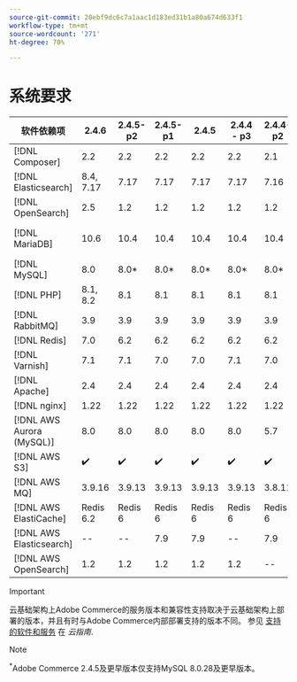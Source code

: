 ```yaml
---
source-git-commit: 20ebf9dc6c7a1aac1d183ed31b1a80a674d633f1
workflow-type: tm+mt
source-wordcount: '271'
ht-degree: 70%

---
```

# 系统要求

<table style="table-layout:auto">
  <thead>
    <tr>
      <th>
        软件依赖项
      </th>
      <th>2.4.6</th>
      <th>2.4.5-p2</th>
      <th>2.4.5-p1</th>
      <th>2.4.5</th>
      <th>2.4.4 - p3</th>
      <th>2.4.4-p2</th>
      <th>2.4.4-p1</th>
      <th>2.4.4</th>
      <th>2.4.3-p3</th>
      <th>2.4.3-p2</th>
      <th>2.4.3</th>
      <th>2.4.2</th>
      <th>2.4.1</th>
      <th>2.4.0</th>
    </tr>
  </thead>
  <tbody>
    <tr>
      <td><span class="uicontrol">[!DNL Composer]</span></td>
      <td>
            2.2
      </td>
      <td>
            2.2
      </td>
      <td>
            2.2
      </td>
      <td>
            2.2
      </td>
      <td>
            2.2
      </td>
      <td>
            2.1
      </td>
      <td>
            2.1
      </td>
      <td>
            2.1
      </td>
      <td>
            1
      </td>
      <td>
            1
      </td>
      <td>
            1
      </td>
      <td>
            1
      </td>
      <td>
            1
      </td>
      <td>
            1
      </td>
    </tr>
    <tr>
      <td><span class="uicontrol">[!DNL Elasticsearch]</span></td>
      <td>
            8.4, 7.17
      </td>
      <td>
            7.17
      </td>
      <td>
            7.17
      </td>
      <td>
            7.17
      </td>
      <td>
            7.17
      </td>
      <td>
            7.16
      </td>
      <td>
            7.16
      </td>
      <td>
            7.16
      </td>
      <td>
            7.16
      </td>
      <td>
            7.16
      </td>
      <td>
            7.10
      </td>
      <td>
            7.9
      </td>
      <td>
            7.7
      </td>
      <td>
            7.6
      </td>
    </tr>
    <tr>
      <td><span class="uicontrol">[!DNL OpenSearch]</span></td>
      <td>
            2.5
      </td>
      <td>
            1.2
      </td>
      <td>
            1.2
      </td>
      <td>
            1.2
      </td>
      <td>
            1.2
      </td>
      <td>
            1.2
      </td>
      <td>
            1.2
      </td>
      <td>
            1.2
      </td>
      <td>
            1.2
      </td>
      <td>
            1.2
      </td>
      <td>
          --
      </td>
      <td>
          --
      </td>
      <td>
          --
      </td>
      <td>
          --
      </td>
    </tr>
    <tr>
      <td><span class="uicontrol">[!DNL MariaDB]</span></td>
      <td>
            10.6
      </td>
      <td>
            10.4
      </td>
      <td>
            10.4
      </td>
      <td>
            10.4
      </td>
      <td>
            10.4
      </td>
      <td>
            10.4
      </td>
      <td>
            10.4
      </td>
      <td>
            10.4
      </td>
      <td>
            10.4
      </td>
      <td>
            10.4
      </td>
      <td>
            10.4
      </td>
      <td>
            10.4
      </td>
      <td>
            10.4
      </td>
      <td>
            10.2, 10.3, 10.4
      </td>
    </tr>
    <tr>
      <td><span class="uicontrol">[!DNL MySQL]</span></td>
      <td>
            8.0
      </td>
      <td>
            8.0*
      </td>
      <td>
            8.0*
      </td>
      <td>
            8.0*
      </td>
      <td>
            8.0*
      </td>
      <td>
            8.0*
      </td>
      <td>
            8.0*
      </td>
      <td>
            8.0*
      </td>
      <td>
            8.0*
      </td>
      <td>
            8.0*
      </td>
      <td>
            8.0*
      </td>
      <td>
            8.0*
      </td>
      <td>
            8.0*
      </td>
      <td>
            5.7, 8.0
      </td>
    </tr>
    <tr>
      <td><span class="uicontrol">[!DNL PHP]</span></td>
      <td>
            8.1, 8.2
      </td>
      <td>
            8.1
      </td>
      <td>
            8.1
      </td>
      <td>
            8.1
      </td>
      <td>
            8.1
      </td>
      <td>
            8.1
      </td>
      <td>
            8.1
      </td>
      <td>
            8.1
      </td>
      <td>
            7.4
      </td>
      <td>
            7.4
      </td>
      <td>
            7.4
      </td>
      <td>
            7.4
      </td>
      <td>
            7.4
      </td>
      <td>
            7.3, 7.4
      </td>
    </tr>
    <tr>
      <td><span class="uicontrol">[!DNL RabbitMQ]</span></td>
      <td>
            3.9
      </td>
      <td>
            3.9
      </td>
      <td>
            3.9
      </td>
      <td>
            3.9
      </td>
      <td>
            3.9
      </td>
      <td>
            3.9
      </td>
      <td>
            3.9
      </td>
      <td>
            3.9
      </td>
      <td>
            3.8
      </td>
      <td>
            3.8
      </td>
      <td>
            3.8
      </td>
      <td>
            3.8
      </td>
      <td>
            3.8
      </td>
      <td>
            3.8
      </td>
    </tr>
    <tr>
      <td><span class="uicontrol">[!DNL Redis]</span></td>
      <td>
            7.0
      </td>
      <td>
            6.2
      </td>
      <td>
            6.2
      </td>
      <td>
            6.2
      </td>
      <td>
            6.2
      </td>
      <td>
            6.2
      </td>
      <td>
            6.2
      </td>
      <td>
            6.2
      </td>
      <td>
            6.0
      </td>
      <td>
            6.0
      </td>
      <td>
            6.0
      </td>
      <td>
            6.0
      </td>
      <td>
            5.0
      </td>
      <td>
            5.0
      </td>
    </tr>
    <tr>
      <td><span class="uicontrol">[!DNL Varnish]</span></td>
      <td>
            7.1
      </td>
      <td>
            7.1
      </td>
      <td>
            7.0
      </td>
      <td>
            7.0
      </td>
      <td>
            7.1
      </td>
      <td>
            7.0
      </td>
      <td>
            7.0
      </td>
      <td>
            7.0
      </td>
      <td>
            6.5
      </td>
      <td>
            6.5
      </td>
      <td>
            6.5
      </td>
      <td>
            6.4
      </td>
      <td>
            6.2
      </td>
      <td>
            6
      </td>
    </tr>
    <tr>
      <td><span class="uicontrol">[!DNL Apache]</span></td>
      <td>
            2.4
      </td>
      <td>
            2.4
      </td>
      <td>
            2.4
      </td>
      <td>
            2.4
      </td>
      <td>
            2.4
      </td>
      <td>
            2.4
      </td>
      <td>
            2.4
      </td>
      <td>
            2.4
      </td>
      <td>
            2.4
      </td>
      <td>
            2.4
      </td>
      <td>
            2.4
      </td>
      <td>
            2.4
      </td>
      <td>
            2.4
      </td>
      <td>
            2.4
      </td>
    </tr>
    <tr>
      <td><span class="uicontrol">[!DNL nginx]</span></td>
      <td>
            1.22
      </td>
      <td>
            1.22
      </td>
      <td>
            1.22
      </td>
      <td>
            1.22
      </td>
      <td>
            1.22
      </td>
      <td>
            1.22
      </td>
      <td>
            1.22
      </td>
      <td>
            1.22
      </td>
      <td>
            1.18
      </td>
      <td>
            1.18
      </td>
      <td>
            1.18
      </td>
      <td>
            1.18
      </td>
      <td>
            1.18
      </td>
      <td>
            1.18
      </td>
    </tr>
    <tr>
      <td><span class="uicontrol">[!DNL AWS Aurora (MySQL)]</span></td>
      <td>
            8.0
      </td>
      <td>
            8.0
      </td>
      <td>
            8.0
      </td>
      <td>
            8.0
      </td>
      <td>
            8.0
      </td>
      <td>
            5.7
      </td>
      <td>
            5.7
      </td>
      <td>
            5.7
      </td>
      <td>
            5.7
      </td>
      <td>
            5.7
      </td>
      <td>
            5.7
      </td>
      <td>
          --
      </td>
      <td>
          --
      </td>
      <td>
          --
      </td>
    </tr>
    <tr>
      <td><span class="uicontrol">[!DNL AWS S3]</span></td>
      <td>
            ✔️
      </td>
      <td>
            ✔️
      </td>
      <td>
            ✔️
      </td>
      <td>
            ✔️
      </td>
      <td>
            ✔️
      </td>
      <td>
            ✔️
      </td>
      <td>
            ✔️
      </td>
      <td>
            ✔️
      </td>
      <td>
            ✔️
      </td>
      <td>
            ✔️
      </td>
      <td>
            ✔️
      </td>
      <td>
            ✔️
      </td>
      <td>
          --
      </td>
      <td>
          --
      </td>
    </tr>
    <tr>
      <td><span class="uicontrol">[!DNL AWS MQ]</span></td>
      <td>
            3.9.16
      </td>
      <td>
            3.9.13
      </td>
      <td>
            3.9.13
      </td>
      <td>
            3.9.13
      </td>
      <td>
            3.9.13
      </td>
      <td>
            3.8.11
      </td>
      <td>
            3.8.11
      </td>
      <td>
            3.8.11
      </td>
      <td>
            3.8.11
      </td>
      <td>
            3.8.11
      </td>
      <td>
            3.8.11
      </td>
      <td>
          --
      </td>
      <td>
          --
      </td>
      <td>
          --
      </td>
    </tr>
    <tr>
      <td><span class="uicontrol">[!DNL AWS ElastiCache]</span></td>
      <td>
            Redis 6.2
      </td>
      <td>
            Redis 6
      </td>
      <td>
            Redis 6
      </td>
      <td>
            Redis 6
      </td>
      <td>
            Redis 6
      </td>
      <td>
            Redis 6
      </td>
      <td>
            Redis 6
      </td>
      <td>
            Redis 6
      </td>
      <td>
            Redis 6
      </td>
      <td>
            Redis 6
      </td>
      <td>
            Redis 6
      </td>
      <td>
          --
      </td>
      <td>
          --
      </td>
      <td>
          --
      </td>
    </tr>
    <tr>
      <td><span class="uicontrol">[!DNL AWS Elasticsearch]</span></td>
      <td>
          --
      </td>
      <td>
          --
      </td>
      <td>
            7.9
      </td>
      <td>
            7.9
      </td>
      <td>
          --
      </td>
      <td>
            7.9
      </td>
      <td>
            7.9
      </td>
      <td>
            7.9
      </td>
      <td>
            7.9
      </td>
      <td>
            7.9
      </td>
      <td>
            7.9
      </td>
      <td>
          --
      </td>
      <td>
          --
      </td>
      <td>
          --
      </td>
    </tr>
    <tr>
      <td><span class="uicontrol">[!DNL AWS OpenSearch]</span></td>
      <td>
            1.2
      </td>
      <td>
            1.2
      </td>
      <td>
            1.2
      </td>
      <td>
            1.2
      </td>
      <td>
            1.2
      </td>
      <td>
          --
      </td>
      <td>
          --
      </td>
      <td>
          --
      </td>
      <td>
          --
      </td>
      <td>
          --
      </td>
      <td>
          --
      </td>
      <td>
          --
      </td>
      <td>
          --
      </td>
      <td>
          --
      </td>
    </tr>
  </tbody>
</table>

>[!IMPORTANT]
>
>云基础架构上Adobe Commerce的服务版本和兼容性支持取决于云基础架构上部署的版本，并且有时与Adobe Commerce内部部署支持的版本不同。 参见 [支持的软件和服务](https://experienceleague.adobe.com/docs/commerce-cloud-service/user-guide/architecture/cloud-architecture.html#supported-software-and-services) 在 _云指南_.

>[!NOTE]
>
><sup>*</sup>Adobe Commerce 2.4.5及更早版本仅支持MySQL 8.0.28及更早版本。
